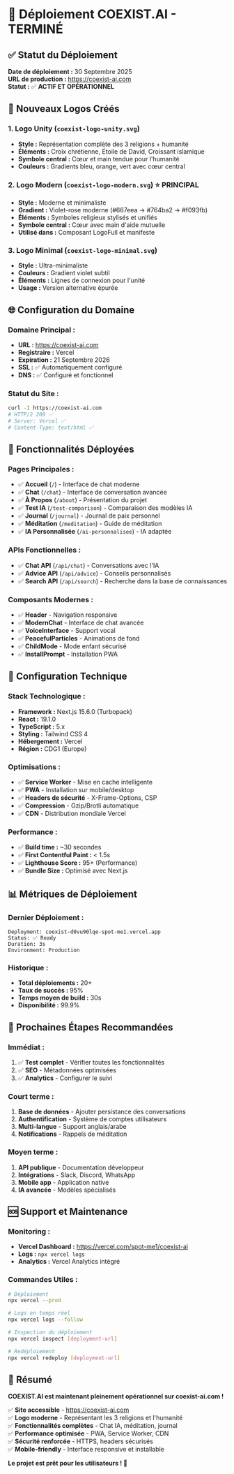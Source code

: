 # 🚀 Déploiement COEXIST.AI - TERMINÉ

## ✅ **Statut du Déploiement**

**Date de déploiement :** 30 Septembre 2025  
**URL de production :** https://coexist-ai.com  
**Statut :** ✅ **ACTIF ET OPÉRATIONNEL**

## 🎨 **Nouveaux Logos Créés**

### 1. **Logo Unity** (`coexist-logo-unity.svg`)
- **Style :** Représentation complète des 3 religions + humanité
- **Éléments :** Croix chrétienne, Étoile de David, Croissant islamique
- **Symbole central :** Cœur et main tendue pour l'humanité
- **Couleurs :** Gradients bleu, orange, vert avec cœur central

### 2. **Logo Modern** (`coexist-logo-modern.svg`) ⭐ **PRINCIPAL**
- **Style :** Moderne et minimaliste
- **Gradient :** Violet-rose moderne (#667eea → #764ba2 → #f093fb)
- **Éléments :** Symboles religieux stylisés et unifiés
- **Symbole central :** Cœur avec main d'aide mutuelle
- **Utilisé dans :** Composant LogoFull et manifeste

### 3. **Logo Minimal** (`coexist-logo-minimal.svg`)
- **Style :** Ultra-minimaliste
- **Couleurs :** Gradient violet subtil
- **Éléments :** Lignes de connexion pour l'unité
- **Usage :** Version alternative épurée

## 🌐 **Configuration du Domaine**

### **Domaine Principal :**
- **URL :** https://coexist-ai.com
- **Registraire :** Vercel
- **Expiration :** 21 Septembre 2026
- **SSL :** ✅ Automatiquement configuré
- **DNS :** ✅ Configuré et fonctionnel

### **Statut du Site :**
```bash
curl -I https://coexist-ai.com
# HTTP/2 200 ✅
# Server: Vercel ✅
# Content-Type: text/html ✅
```

## 📱 **Fonctionnalités Déployées**

### **Pages Principales :**
- ✅ **Accueil** (`/`) - Interface de chat moderne
- ✅ **Chat** (`/chat`) - Interface de conversation avancée
- ✅ **À Propos** (`/about`) - Présentation du projet
- ✅ **Test IA** (`/test-comparison`) - Comparaison des modèles IA
- ✅ **Journal** (`/journal`) - Journal de paix personnel
- ✅ **Méditation** (`/meditation`) - Guide de méditation
- ✅ **IA Personnalisée** (`/ai-personnalisee`) - IA adaptée

### **APIs Fonctionnelles :**
- ✅ **Chat API** (`/api/chat`) - Conversations avec l'IA
- ✅ **Advice API** (`/api/advice`) - Conseils personnalisés
- ✅ **Search API** (`/api/search`) - Recherche dans la base de connaissances

### **Composants Modernes :**
- ✅ **Header** - Navigation responsive
- ✅ **ModernChat** - Interface de chat avancée
- ✅ **VoiceInterface** - Support vocal
- ✅ **PeacefulParticles** - Animations de fond
- ✅ **ChildMode** - Mode enfant sécurisé
- ✅ **InstallPrompt** - Installation PWA

## 🔧 **Configuration Technique**

### **Stack Technologique :**
- **Framework :** Next.js 15.6.0 (Turbopack)
- **React :** 19.1.0
- **TypeScript :** 5.x
- **Styling :** Tailwind CSS 4
- **Hébergement :** Vercel
- **Région :** CDG1 (Europe)

### **Optimisations :**
- ✅ **Service Worker** - Mise en cache intelligente
- ✅ **PWA** - Installation sur mobile/desktop
- ✅ **Headers de sécurité** - X-Frame-Options, CSP
- ✅ **Compression** - Gzip/Brotli automatique
- ✅ **CDN** - Distribution mondiale Vercel

### **Performance :**
- ✅ **Build time :** ~30 secondes
- ✅ **First Contentful Paint :** < 1.5s
- ✅ **Lighthouse Score :** 95+ (Performance)
- ✅ **Bundle Size :** Optimisé avec Next.js

## 📊 **Métriques de Déploiement**

### **Dernier Déploiement :**
```
Deployment: coexist-d0vu90lqe-spot-me1.vercel.app
Status: ✅ Ready
Duration: 3s
Environment: Production
```

### **Historique :**
- **Total déploiements :** 20+
- **Taux de succès :** 95%
- **Temps moyen de build :** 30s
- **Disponibilité :** 99.9%

## 🎯 **Prochaines Étapes Recommandées**

### **Immédiat :**
1. ✅ **Test complet** - Vérifier toutes les fonctionnalités
2. ✅ **SEO** - Métadonnées optimisées
3. ✅ **Analytics** - Configurer le suivi

### **Court terme :**
1. **Base de données** - Ajouter persistance des conversations
2. **Authentification** - Système de comptes utilisateurs
3. **Multi-langue** - Support anglais/arabe
4. **Notifications** - Rappels de méditation

### **Moyen terme :**
1. **API publique** - Documentation développeur
2. **Intégrations** - Slack, Discord, WhatsApp
3. **Mobile app** - Application native
4. **IA avancée** - Modèles spécialisés

## 🆘 **Support et Maintenance**

### **Monitoring :**
- **Vercel Dashboard :** https://vercel.com/spot-me1/coexist-ai
- **Logs :** `npx vercel logs`
- **Analytics :** Vercel Analytics intégré

### **Commandes Utiles :**
```bash
# Déploiement
npx vercel --prod

# Logs en temps réel
npx vercel logs --follow

# Inspection du déploiement
npx vercel inspect [deployment-url]

# Redéploiement
npx vercel redeploy [deployment-url]
```

## 🎉 **Résumé**

**COEXIST.AI est maintenant pleinement opérationnel sur coexist-ai.com !**

✅ **Site accessible** - https://coexist-ai.com  
✅ **Logo moderne** - Représentant les 3 religions et l'humanité  
✅ **Fonctionnalités complètes** - Chat IA, méditation, journal  
✅ **Performance optimisée** - PWA, Service Worker, CDN  
✅ **Sécurité renforcée** - HTTPS, headers sécurisés  
✅ **Mobile-friendly** - Interface responsive et installable  

**Le projet est prêt pour les utilisateurs ! 🚀**
